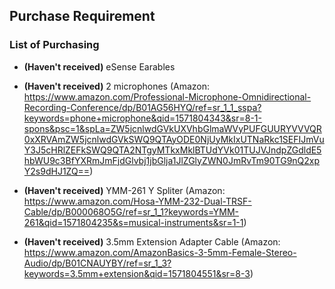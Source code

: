 ## Purchase Requirement

### List of Purchasing
  * __(Haven't received)__ eSense Earables
  
  * __(Haven't received)__ 2 microphones (Amazon: https://www.amazon.com/Professional-Microphone-Omnidirectional-Recording-Conference/dp/B01AG56HYQ/ref=sr_1_1_sspa?keywords=phone+microphone&qid=1571804343&sr=8-1-spons&psc=1&spLa=ZW5jcnlwdGVkUXVhbGlmaWVyPUFGUURYVVVQR0xXRVAmZW5jcnlwdGVkSWQ9QTAyODE0NjUyMkIxUTNaRkc1SEFIJmVuY3J5cHRlZEFkSWQ9QTA2NTgyMTkxMklBTUdYVk01TUJVJndpZGdldE5hbWU9c3BfYXRmJmFjdGlvbj1jbGlja1JlZGlyZWN0JmRvTm90TG9nQ2xpY2s9dHJ1ZQ==)
  
  * __(Haven't received)__ YMM-261 Y Spliter (Amazon: https://www.amazon.com/Hosa-YMM-232-Dual-TRSF-Cable/dp/B000068O5G/ref=sr_1_1?keywords=YMM-261&qid=1571804235&s=musical-instruments&sr=1-1)

  * __(Haven't received)__ 3.5mm Extension Adapter Cable (Amazon: https://www.amazon.com/AmazonBasics-3-5mm-Female-Stereo-Audio/dp/B01CNAUYBY/ref=sr_1_3?keywords=3.5mm+extension&qid=1571804551&sr=8-3)
